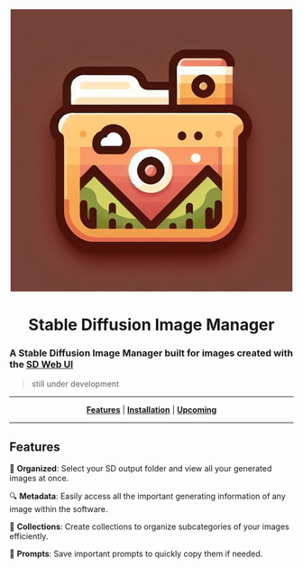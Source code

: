 <div align="center">

  <img src="https://github.com/ris5266/sdmanager/blob/main/src/main/resources/icon.jpg" alt="logo" width="500px" height="500px"/>
  
# Stable Diffusion Image Manager
</div>

### A Stable Diffusion Image Manager built for images created with the [SD Web UI](https://github.com/AUTOMATIC1111/stable-diffusion-webui)

> still under development

<div align="center">

  ---
  [**Features**](#features) | [**Installation**](#installation) | [**Upcoming**](#upcoming)

  ---

</div>

## Features

📁 **Organized**: Select your SD output folder and view all your generated images at once.

🔍 **Metadata**: Easily access all the important generating information of any image within the software.

📂 **Collections**: Create collections to organize subcategories of your images efficiently.

📝 **Prompts**: Save important prompts to quickly copy them if needed.

